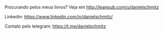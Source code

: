 Procurando pelos meus livros? Veja em http://leanpub.com/u/danielschmitz

Linkedin: https://www.linkedin.com/in/danielschmitz/

Contato pelo telegram: https://t.me/danielschmitz
